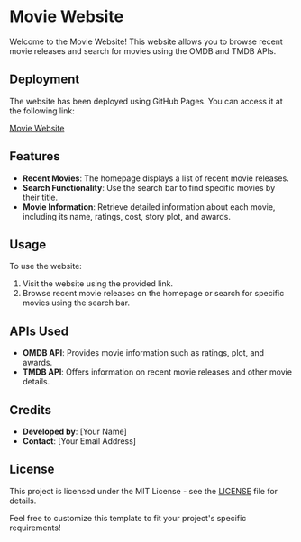 # Movie Website

Welcome to the Movie Website! This website allows you to browse recent movie releases and search for movies using the OMDB and TMDB APIs.

## Deployment

The website has been deployed using GitHub Pages. You can access it at the following link:

[Movie Website](https://pradeish29.github.io/Movie-api/)

## Features

- **Recent Movies**: The homepage displays a list of recent movie releases.
- **Search Functionality**: Use the search bar to find specific movies by their title.
- **Movie Information**: Retrieve detailed information about each movie, including its name, ratings, cost, story plot, and awards.

## Usage

To use the website:

1. Visit the website using the provided link.
2. Browse recent movie releases on the homepage or search for specific movies using the search bar.

## APIs Used

- **OMDB API**: Provides movie information such as ratings, plot, and awards.
- **TMDB API**: Offers information on recent movie releases and other movie details.


## Credits

- **Developed by**: [Your Name]
- **Contact**: [Your Email Address]

## License

This project is licensed under the MIT License - see the [LICENSE](LICENSE) file for details.

Feel free to customize this template to fit your project's specific requirements!



